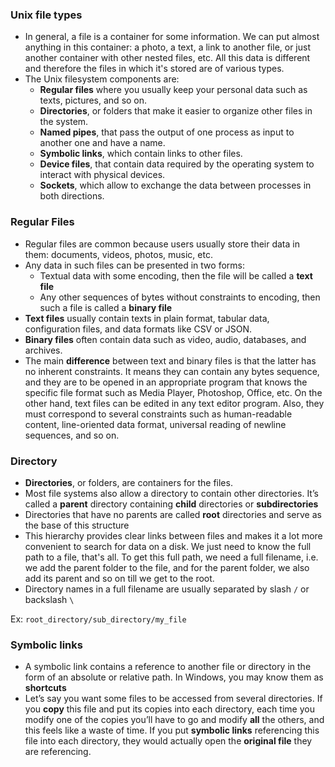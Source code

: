 ### Unix file types
- In general, a file is a container for some information. We can put almost anything in this container: a photo, a text, a link to another file, or just another container with other nested files, etc. All this data is different and therefore the files in which it's stored are of various types.
- The Unix filesystem components are:
    + **Regular files** where you usually keep your personal data such as texts, pictures, and so on.
    + **Directories**, or folders that make it easier to organize other files in the system.
    + **Named pipes**, that pass the output of one process as input to another one and have a name.
    + **Symbolic links**, which contain links to other files.
    + **Device files**, that contain data required by the operating system to interact with physical devices.
    + **Sockets**, which allow to exchange the data between processes in both directions.

### Regular Files
- Regular files are common because users usually store their data in them: documents, videos, photos, music, etc.
-  Any data in such files can be presented in two forms:
    + Textual data with some encoding, then the file will be called a **text file**
    + Any other sequences of bytes without constraints to encoding, then such a file is called a **binary file**
- **Text files** usually contain texts in plain format, tabular data, configuration files, and data formats like CSV or JSON. 
- **Binary files** often contain data such as video, audio, databases, and archives.
- The main **difference** between text and binary files is that the latter has no inherent constraints. It means they can contain any bytes sequence, and they are to be opened in an appropriate program that knows the specific file format such as Media Player, Photoshop, Office, etc. On the other hand, text files can be edited in any text editor program. Also, they must correspond to several constraints such as human-readable content, line-oriented data format, universal reading of newline sequences, and so on.

### Directory
- **Directories**, or folders, are containers for the files.
- Most file systems also allow a directory to contain other directories. It’s called a **parent** directory containing **child** directories or **subdirectories**
- Directories that have no parents are called **root** directories and serve as the base of this structure
- This hierarchy provides clear links between files and makes it a lot more convenient to search for data on a disk. We just need to know the full path to a file, that's all. To get this full path, we need a full filename, i.e. we add the parent folder to the file, and for the parent folder, we also add its parent and so on till we get to the root.
- Directory names in a full filename are usually separated by slash ```/``` or backslash ```\```

Ex:  ```root_directory/sub_directory/my_file```

### Symbolic links
- A symbolic link contains a reference to another file or directory in the form of an absolute or relative path. In Windows, you may know them as **shortcuts**
-  Let’s say you want some files to be accessed from several directories. If you **copy** this file and put its copies into each directory, each time you modify one of the copies you’ll have to go and modify **all** the others, and this feels like a waste of time. If you put **symbolic links** referencing this file into each directory, they would actually open the **original file** they are referencing.